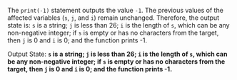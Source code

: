 The `print(-1)` statement outputs the value `-1`. The previous values of the affected variables (`s`, `j`, and `i`) remain unchanged. Therefore, the output state is: `s` is a string; `j` is less than 26; `i` is the length of `s`, which can be any non-negative integer; if `s` is empty or has no characters from the target, then `j` is 0 and `i` is 0; and the function prints -1.

Output State: **`s` is a string; `j` is less than 26; `i` is the length of `s`, which can be any non-negative integer; if `s` is empty or has no characters from the target, then `j` is 0 and `i` is 0; and the function prints -1.**